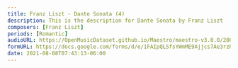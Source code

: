 ```yaml
---
title: Franz Liszt - Dante Sonata (4)
description: This is the description for Dante Sonata by Franz Liszt
composers: [Franz Liszt]
periods: [Romantic]
audioURL: https://OpenMusicDataset.github.io/Maestro/maestro-v3.0.0/2009/MIDI-Unprocessed_05_R1_2009_01-02_ORIG_MID--AUDIO_05_R1_2009_05_R1_2009_02_WAV.midi
formURL: https://docs.google.com/forms/d/e/1FAIpQLSfsYWmME9Ajjcs7Ae3rzRxjbdsPELA2_0w_bEzZ2SRugBTBBw/viewform
date: 2021-08-08T07:43:13-06:00
---
```

